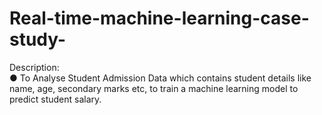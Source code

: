 # Real-time-machine-learning-case-study-
Description:  
● To Analyse Student Admission Data which contains student details like name, age, secondary marks etc, to train a machine learning model to predict student salary.
